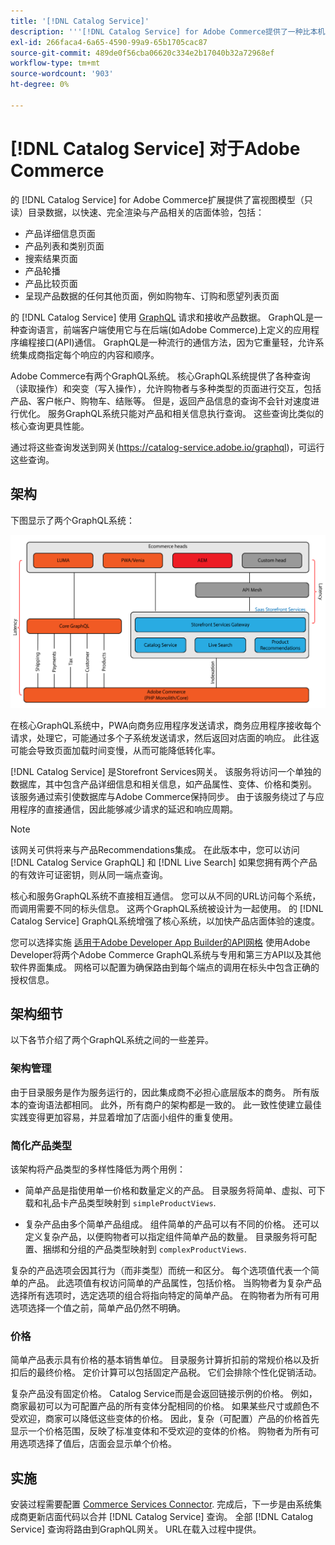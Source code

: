 ```yaml
---
title: '[!DNL Catalog Service]'
description: '''[!DNL Catalog Service] for Adobe Commerce提供了一种比本机Adobe Commerce GraphQL查询更快检索产品显示页面和产品列表页面内容的方法。'
exl-id: 266faca4-6a65-4590-99a9-65b1705cac87
source-git-commit: 489de0f56cba06620c334e2b17040b32a72968ef
workflow-type: tm+mt
source-wordcount: '903'
ht-degree: 0%

---
```


# [!DNL Catalog Service] 对于Adobe Commerce

的 [!DNL Catalog Service] for Adobe Commerce扩展提供了富视图模型（只读）目录数据，以快速、完全渲染与产品相关的店面体验，包括：

* 产品详细信息页面
* 产品列表和类别页面
* 搜索结果页面
* 产品轮播
* 产品比较页面
* 呈现产品数据的任何其他页面，例如购物车、订购和愿望列表页面

的 [!DNL Catalog Service] 使用 [GraphQL](https://graphql.org/) 请求和接收产品数据。 GraphQL是一种查询语言，前端客户端使用它与在后端(如Adobe Commerce)上定义的应用程序编程接口(API)通信。 GraphQL是一种流行的通信方法，因为它重量轻，允许系统集成商指定每个响应的内容和顺序。

Adobe Commerce有两个GraphQL系统。 核心GraphQL系统提供了各种查询（读取操作）和突变（写入操作），允许购物者与多种类型的页面进行交互，包括产品、客户帐户、购物车、结账等。 但是，返回产品信息的查询不会针对速度进行优化。 服务GraphQL系统只能对产品和相关信息执行查询。 这些查询比类似的核心查询更具性能。

通过将这些查询发送到网关(https://catalog-service.adobe.io/graphql)，可运行这些查询。

## 架构

下图显示了两个GraphQL系统：

![目录架构图](assets/catalog-service-architecture.png)

在核心GraphQL系统中，PWA向商务应用程序发送请求，商务应用程序接收每个请求，处理它，可能通过多个子系统发送请求，然后返回对店面的响应。 此往返可能会导致页面加载时间变慢，从而可能降低转化率。

[!DNL Catalog Service] 是Storefront Services网关。 该服务将访问一个单独的数据库，其中包含产品详细信息和相关信息，如产品属性、变体、价格和类别。 该服务通过索引使数据库与Adobe Commerce保持同步。
由于该服务绕过了与应用程序的直接通信，因此能够减少请求的延迟和响应周期。

>[!NOTE]
>
>该网关可供将来与产品Recommendations集成。 在此版本中，您可以访问 [!DNL Catalog Service GraphQL] 和 [!DNL Live Search] 如果您拥有两个产品的有效许可证密钥，则从同一端点查询。

核心和服务GraphQL系统不直接相互通信。 您可以从不同的URL访问每个系统，而调用需要不同的标头信息。 这两个GraphQL系统被设计为一起使用。 的 [!DNL Catalog Service] GraphQL系统增强了核心系统，以加快产品店面体验的速度。

您可以选择实施 [适用于Adobe Developer App Builder的API网格](https://developer.adobe.com/graphql-mesh-gateway/) 使用Adobe Developer将两个Adobe Commerce GraphQL系统与专用和第三方API以及其他软件界面集成。 网格可以配置为确保路由到每个端点的调用在标头中包含正确的授权信息。

## 架构细节

以下各节介绍了两个GraphQL系统之间的一些差异。

### 架构管理

由于目录服务是作为服务运行的，因此集成商不必担心底层版本的商务。 所有版本的查询语法都相同。 此外，所有商户的架构都是一致的。 此一致性使建立最佳实践变得更加容易，并显着增加了店面小组件的重复使用。

### 简化产品类型

该架构将产品类型的多样性降低为两个用例：

* 简单产品是指使用单一价格和数量定义的产品。 目录服务将简单、虚拟、可下载和礼品卡产品类型映射到 `simpleProductViews`.

* 复杂产品由多个简单产品组成。 组件简单的产品可以有不同的价格。 还可以定义复杂产品，以便购物者可以指定组件简单产品的数量。 目录服务将可配置、捆绑和分组的产品类型映射到 `complexProductViews`.

复杂的产品选项会因其行为（而非类型）而统一和区分。 每个选项值代表一个简单的产品。 此选项值有权访问简单的产品属性，包括价格。 当购物者为复杂产品选择所有选项时，选定选项的组合将指向特定的简单产品。 在购物者为所有可用选项选择一个值之前，简单产品仍然不明确。

### 价格

简单产品表示具有价格的基本销售单位。 目录服务计算折扣前的常规价格以及折扣后的最终价格。 定价计算可以包括固定产品税。 它们会排除个性化促销活动。

复杂产品没有固定价格。 Catalog Service而是会返回链接示例的价格。 例如，商家最初可以为可配置产品的所有变体分配相同的价格。 如果某些尺寸或颜色不受欢迎，商家可以降低这些变体的价格。 因此，复杂（可配置）产品的价格首先显示一个价格范围，反映了标准变体和不受欢迎的变体的价格。 购物者为所有可用选项选择了值后，店面会显示单个价格。

## 实施

安装过程需要配置 [Commerce Services Connector](../landing/saas.md). 完成后，下一步是由系统集成商更新店面代码以合并 [!DNL Catalog Service] 查询。 全部 [!DNL Catalog Service] 查询将路由到GraphQL网关。 URL在载入过程中提供。
